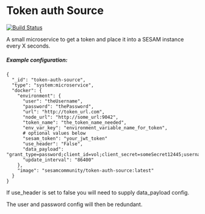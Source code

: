 # Token auth Source
[![Build Status](https://travis-ci.org/sesam-community/token-auth-source.svg?branch=master)](https://travis-ci.org/sesam-community/token-auth-source)

A small microservice to get a token and place it into a SESAM instance every X seconds.

##### Example configuration:


```
{
  "_id": "token-auth-source",
  "type": "system:microservice",
  "docker": {
    "environment": {
      "user": "theUsername",
      "password": "thePassword",
      "url": "http://token_url.com",
      "node_url": "http://some_url:9042",
      "token_name": "the_token_name_needed",
      "env_var_key": "environment_variable_name_for_token",
      # optional values below
      "sesam_token": "your_jwt_token"
      "use_header": "False",
      "data_payload": "grant_type=password;client_id=vol;client_secret=someSecret12445;username=theUsername;password=thePassword",
      "update_interval": "86400"
    },
    "image": "sesamcommunity/token-auth-source:latest"
  }
}
```

If use_header is set to false you will need to supply data_payload config.

The user and password config will then be redundant.
